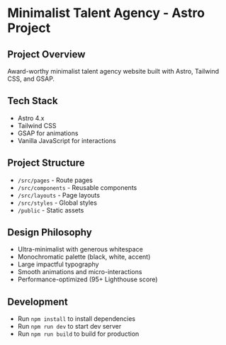 # Minimalist Talent Agency - Astro Project

## Project Overview
Award-worthy minimalist talent agency website built with Astro, Tailwind CSS, and GSAP.

## Tech Stack
- Astro 4.x
- Tailwind CSS
- GSAP for animations
- Vanilla JavaScript for interactions

## Project Structure
- `/src/pages` - Route pages
- `/src/components` - Reusable components
- `/src/layouts` - Page layouts
- `/src/styles` - Global styles
- `/public` - Static assets

## Design Philosophy
- Ultra-minimalist with generous whitespace
- Monochromatic palette (black, white, accent)
- Large impactful typography
- Smooth animations and micro-interactions
- Performance-optimized (95+ Lighthouse score)

## Development
- Run `npm install` to install dependencies
- Run `npm run dev` to start dev server
- Run `npm run build` to build for production
